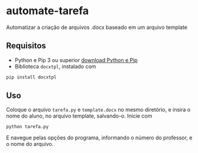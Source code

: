 # automate-tarefa
Automatizar a criação de arquivos .docx baseado em um arquivo template

## Requisitos

- Python e Pip 3 ou superior [download Python e Pip](https://www.python.org/ftp/python/3.9.0/python-3.9.0-amd64.exe)
- Biblioteca `docxtpl`, instalado com 

~~~python
pip install docxtpl
~~~

## Uso

Coloque o arquivo `tarefa.py` e `template.docx` no mesmo diretório, e insira o nome do aluno, no arquivo template, salvando-o.
Inicie com 

~~~
python tarefa.py
~~~

E navegue pelas opções do programa, informando o número do professor, e o nome do arquivo.
